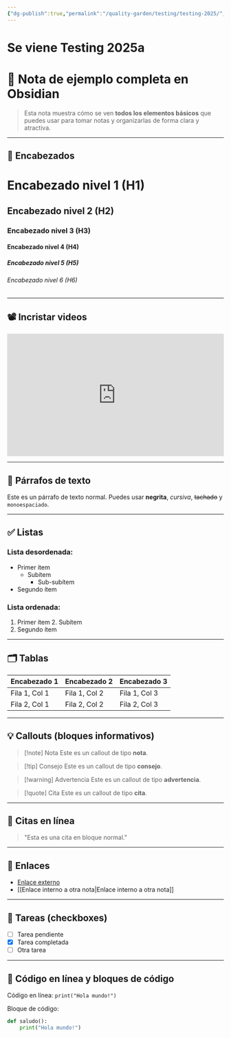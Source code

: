```yaml
---
{"dg-publish":true,"permalink":"/quality-garden/testing/testing-2025/","tags":["prueba","testing"],"created":"2024-12-30T00:41:56.617-03:00","updated":"2025-07-09T21:21:26.924-03:00"}
---
```


# Se viene Testing 2025a
# 🌟 Nota de ejemplo completa en Obsidian

> Esta nota muestra cómo se ven **todos los elementos básicos** que puedes usar para tomar notas y organizarlas de forma clara y atractiva.

---

## 📝 Encabezados

# Encabezado nivel 1 (H1)
## Encabezado nivel 2 (H2)
### Encabezado nivel 3 (H3)
#### Encabezado nivel 4 (H4)
##### Encabezado nivel 5 (H5)
###### Encabezado nivel 6 (H6)

---

## 📽 Incristar videos
<iframe src="https://www.youtube.com/embed/fvF9xCxGYn0" title="$1" style="width:100%; aspect-ratio:16/9" loading="lazy" frameborder="0" allow="accelerometer; autoplay; clipboard-write; encrypted-media; gyroscope; picture-in-picture; web-share" allowfullscreen></iframe>

---
## 📌 Párrafos de texto

Este es un párrafo de texto normal. Puedes usar **negrita**, *cursiva*, ~~tachado~~ y `monoespaciado`.

---

## ✅ Listas

### Lista desordenada:
- Primer ítem
  - Subítem
    - Sub-subítem
- Segundo ítem

### Lista ordenada:
1. Primer ítem
   2. Subítem
3. Segundo ítem

---

## 🗂️ Tablas

| Encabezado 1 | Encabezado 2 | Encabezado 3 |
|--------------|---------------|---------------|
| Fila 1, Col 1 | Fila 1, Col 2 | Fila 1, Col 3 |
| Fila 2, Col 1 | Fila 2, Col 2 | Fila 2, Col 3 |

---

## 💡 Callouts (bloques informativos)

> [!note] Nota
> Este es un callout de tipo **nota**.

> [!tip] Consejo
> Este es un callout de tipo **consejo**.

> [!warning] Advertencia
> Este es un callout de tipo **advertencia**.

> [!quote] Cita
> Este es un callout de tipo **cita**.

---

## 💬 Citas en línea

> "Esta es una cita en bloque normal."

---

## 🔗 Enlaces

- [Enlace externo](https://obsidian.md)
- [[Enlace interno a otra nota\|Enlace interno a otra nota]]

---

## 📌 Tareas (checkboxes)

- [ ] Tarea pendiente
- [x] Tarea completada
- [ ] Otra tarea

---

## 🔢 Código en línea y bloques de código

Código en línea: `print("Hola mundo!")`

Bloque de código:

```python
def saludo():
    print("Hola mundo!")